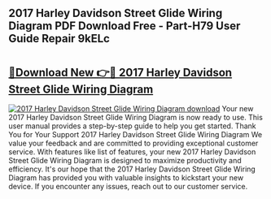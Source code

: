 ## 2017 Harley Davidson Street Glide Wiring Diagram PDF Download Free - Part-H79 User Guide Repair 9kELc

# <h2><a href="http://dfu8737.blite.top/?on=2017+Harley+Davidson+Street+Glide+Wiring+Diagram">🔗Download New 👉🔴 2017 Harley Davidson Street Glide Wiring Diagram</a></h2>

[![2017 Harley Davidson Street Glide Wiring Diagram download](https://i.imgur.com/lujVjoI.png)](http://dfu8737.blite.top/?on=2017+Harley+Davidson+Street+Glide+Wiring+Diagram)
Your new 2017 Harley Davidson Street Glide Wiring Diagram is now ready to use. This user manual provides a step-by-step guide to help you get started. Thank You for Your Support 2017 Harley Davidson Street Glide Wiring Diagram We value your feedback and are committed to providing exceptional customer service. With features like list of features, your new 2017 Harley Davidson Street Glide Wiring Diagram is designed to maximize productivity and efficiency. It's our hope that the 2017 Harley Davidson Street Glide Wiring Diagram has provided you with valuable insights to kickstart your new device. If you encounter any issues, reach out to our customer service.
